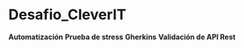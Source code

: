 # Desafio_CleverIT
**Automatización**
**Prueba de stress**
**Gherkins**
**Validación de API Rest**


